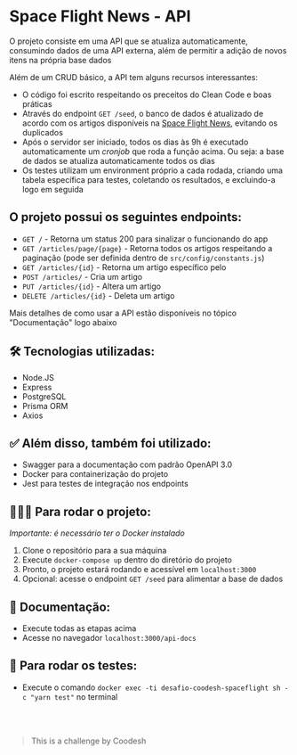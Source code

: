 # Space Flight News - API

O projeto consiste em uma API que se atualiza automaticamente, consumindo dados de uma API externa, além de permitir a adição de novos itens na própria base dados

Além de um CRUD básico, a API tem alguns recursos interessantes:
* O código foi escrito respeitando os preceitos do Clean Code e boas práticas
* Através do endpoint `GET /seed`, o banco de dados é atualizado de acordo com os artigos disponíveis na [Space Flight News](https://api.spaceflightnewsapi.net/v3/documentation), evitando os duplicados
* Após o servidor ser iniciado, todos os dias às 9h é executado automaticamente um *cronjob* que roda a função acima. Ou seja: a base de dados se atualiza automaticamente todos os dias
* Os testes utilizam um environment próprio a cada rodada, criando uma tabela específica para testes, coletando os resultados, e excluindo-a logo em seguida

## O projeto possui os seguintes endpoints:

* `GET /` - Retorna um status 200 para sinalizar o funcionando do app
* `GET /articles/page/{page}` - Retorna todos os artigos respeitando a paginação (pode ser definida dentro de `src/config/constants.js`) 
* `GET /articles/{id}` - Retorna um artigo específico pelo
* `POST /articles/` - Cria um artigo
* `PUT /articles/{id}` - Altera um artigo 
* `DELETE /articles/{id}` - Deleta um artigo

Mais detalhes de como usar a API estão disponíveis no tópico "Documentação" logo abaixo

## 🛠 Tecnologias utilizadas:
* Node.JS
* Express
* PostgreSQL
* Prisma ORM
* Axios

## ✅ Além disso, também foi utilizado:
* Swagger para a documentação com padrão OpenAPI 3.0
* Docker para containerização do projeto
* Jest para testes de integração nos endpoints

## 🏃🏽‍♀️ Para rodar o projeto:
*Importante: é necessário ter o Docker instalado*

1. Clone o repositório para a sua máquina
2. Execute `docker-compose up` dentro do diretório do projeto
3. Pronto, o projeto estará rodando e acessível em `localhost:3000`
4. Opcional: acesse o endpoint `GET /seed` para alimentar a base de dados

## 📖 Documentação:
* Execute todas as etapas acima
* Acesse no navegador `localhost:3000/api-docs`

## 🧪 Para rodar os testes:
* Execute o comando `docker exec -ti desafio-coodesh-spaceflight sh -c "yarn test"` no terminal

<br><br>
> This is a challenge by Coodesh
